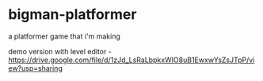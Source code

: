 # bigman-platformer
 a platformer game that i'm making

demo version with level editor - https://drive.google.com/file/d/1zJd_LsRaLbpkxWIO8uB1EwxwYsZsJTpP/view?usp=sharing
